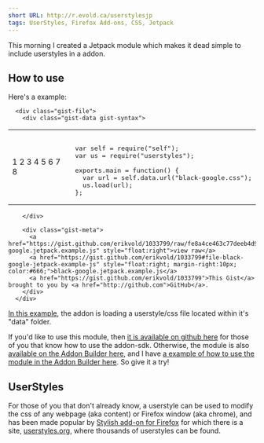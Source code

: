 ```yaml
---
short URL: http://r.evold.ca/userstylesjp
tags: UserStyles, Firefox Add-ons, CSS, Jetpack
---
```

This morning I created a Jetpack module which makes it dead simple to include userstyles in a addon.
</p>
<h2>How to use</h2>
<p>
Here's a example:
</p>

<script src="https://gist.github.com/1033799.js?file=black-google.jetpack.example.js"></script><link href="https://gist.github.com/assets/embed-0af287a4b5c981db301049e56f06e5d3.css" media="screen" rel="stylesheet"><div id="gist1033799" class="gist">
      <div class="gist-file">
        <div class="gist-data gist-syntax">



  <div class="file-data">
    <table class="lines highlight" cellpadding="0" cellspacing="0">
      <tbody><tr>
        <td class="line-numbers">
          <span class="line-number" id="file-black-google-jetpack-example-js-L1" rel="file-black-google-jetpack-example-js-L1">1</span>
          <span class="line-number" id="file-black-google-jetpack-example-js-L2" rel="file-black-google-jetpack-example-js-L2">2</span>
          <span class="line-number" id="file-black-google-jetpack-example-js-L3" rel="file-black-google-jetpack-example-js-L3">3</span>
          <span class="line-number" id="file-black-google-jetpack-example-js-L4" rel="file-black-google-jetpack-example-js-L4">4</span>
          <span class="line-number" id="file-black-google-jetpack-example-js-L5" rel="file-black-google-jetpack-example-js-L5">5</span>
          <span class="line-number" id="file-black-google-jetpack-example-js-L6" rel="file-black-google-jetpack-example-js-L6">6</span>
          <span class="line-number" id="file-black-google-jetpack-example-js-L7" rel="file-black-google-jetpack-example-js-L7">7</span>
          <span class="line-number" id="file-black-google-jetpack-example-js-L8" rel="file-black-google-jetpack-example-js-L8">8</span>
        </td>
        <td class="line-data">
          <pre class="line-pre"><div class="line" id="file-black-google-jetpack-example-js-LC1">&nbsp;</div><div class="line" id="file-black-google-jetpack-example-js-LC2"><span class="kd">var</span> <span class="nx">self</span> <span class="o">=</span> <span class="nx">require</span><span class="p">(</span><span class="s2">"self"</span><span class="p">);</span></div><div class="line" id="file-black-google-jetpack-example-js-LC3"><span class="kd">var</span> <span class="nx">us</span> <span class="o">=</span> <span class="nx">require</span><span class="p">(</span><span class="s2">"userstyles"</span><span class="p">);</span></div><div class="line" id="file-black-google-jetpack-example-js-LC4">&nbsp;</div><div class="line" id="file-black-google-jetpack-example-js-LC5"><span class="nx">exports</span><span class="p">.</span><span class="nx">main</span> <span class="o">=</span> <span class="kd">function</span><span class="p">()</span> <span class="p">{</span></div><div class="line" id="file-black-google-jetpack-example-js-LC6">  <span class="kd">var</span> <span class="nx">url</span> <span class="o">=</span> <span class="nx">self</span><span class="p">.</span><span class="nx">data</span><span class="p">.</span><span class="nx">url</span><span class="p">(</span><span class="s2">"black-google.css"</span><span class="p">);</span></div><div class="line" id="file-black-google-jetpack-example-js-LC7">  <span class="nx">us</span><span class="p">.</span><span class="nx">load</span><span class="p">(</span><span class="nx">url</span><span class="p">);</span></div><div class="line" id="file-black-google-jetpack-example-js-LC8"><span class="p">};</span></div></pre>
        </td>
      </tr>
    </tbody></table>
  </div>

        </div>

        <div class="gist-meta">
          <a href="https://gist.github.com/erikvold/1033799/raw/fe8a4ce463c77deeb4d93d326a2076cf18522b09/black-google.jetpack.example.js" style="float:right">view raw</a>
          <a href="https://gist.github.com/erikvold/1033799#file-black-google-jetpack-example-js" style="float:right; margin-right:10px; color:#666;">black-google.jetpack.example.js</a>
          <a href="https://gist.github.com/erikvold/1033799">This Gist</a> brought to you by <a href="http://github.com">GitHub</a>.
        </div>
      </div>
</div>

<p>
<a href="https://gist.github.com/1033799">In this example</a>, the addon is loading a userstyle/css file located within it's "data" folder.
</p>

<p>
If you'd like to use this module, then <a href="https://github.com/erikvold/userstyles-jplib">it is available on github here</a> for those of you that know how to use the addon-sdk. Otherwise, the module is also <a href="https://builder.addons.mozilla.org/library/1004754/latest/">available on the Addon Builder here</a>, and I have <a href="https://builder.addons.mozilla.org/addon/1004755/latest/">a example of how to use the module in the Addon Builder here</a>. So give it a try!
</p>

<h2>UserStyles</h2>
<p>For those of you that don't already know, a userstyle can be used to modify the css of any webpage (aka content) or Firefox window (aka chrome), and has been made popular by <a target="_blank" title="Stylish" rel="external nofollow" rev="vote-for" href="https://addons.mozilla.org/en-US/firefox/addon/stylish/">Stylish add-on for Firefox</a> for which there is a site, <a title="UserStyles.org" rel="external nofollow" rev="vote-for" href="userstyles.org">userstyles.org</a>, where thousands of userstyles can be found.
</p>
